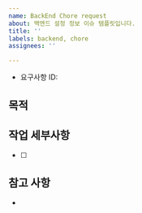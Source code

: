```yaml
---
name: BackEnd Chore request
about: 백엔드 설정 정보 이슈 템플릿입니다.
title: ''
labels: backend, chore
assignees: ''

---
```


- 요구사항 ID: 
## 목적
> 

## 작업 세부사항
- [ ] 

## 참고 사항
-
